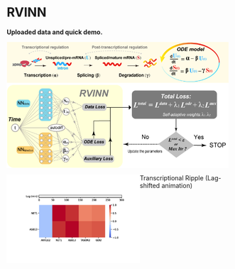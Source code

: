# RVINN

**Uploaded data and quick demo.**

<img src="https://github.com/omuto/RVINN/blob/main/data/model_overview_.png" width="500px" align="center">

<img src="https://github.com/omuto/RVINN/blob/main/data/Transcriptional_Ripple_animation.gif" width="300px" align="left"> Transcriptional Ripple (Lag-shifted animation)
